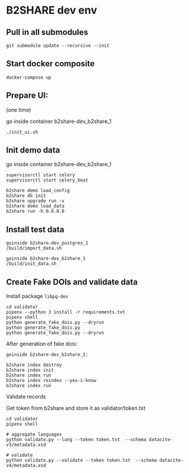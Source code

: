 # B2SHARE dev env

## Pull in all submodules

```
git submodule update --recursive --init
```

## Start docker composite

```
docker-compose up
```

## Prepare UI:
(one time)

go inside container b2share-dev_b2share_1


```
./init_ui.sh 
```

## Init demo data

go inside container b2share-dev_b2share_1

```
supervisorctl start celery
supervisorctl start celery_beat

b2share demo load_config
b2share db init
b2share upgrade run -v
b2share demo load_data
b2share run -h 0.0.0.0
```
## Install test data

```
goinside b2share-dev_postgres_1
/build/import_data.sh
```

```
goinside b2share-dev_b2share_1
/build/init_data.sh
```

## Create Fake DOIs and validate data

Install package `libpq-dev`

```
cd validator
pipenv --python 3 install -r requirements.txt
pipenv shell
python generate_fake_dois.py --dryrun
python generate_fake_dois.py
python generate_fake_dois.py --dryrun
```
After generation of fake dois:
```
goinside b2share-dev_b2share_1:

b2share index destroy
b2share index init
b2share index run
b2share index reindex --yes-i-know
b2share index run
```

Validate records

Get token from b2share and store it as validator/token.txt

```
cd validator
pipenv shell

# aggregate languages
python validate.py --lang --token token.txt  --schema datacite-v3/metadata.xsd

# validate
python validate.py --validate --token token.txt  --schema datacite-v4/metadata.xsd
```

